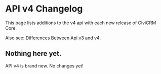 # API v4 Changelog

This page lists additions to the v4 api with each new release of CiviCRM Core.

Also see: [Differences Between Api v3 and v4](/api/v4/differences-with-v3.md).

## Nothing here yet.

API v4 is brand new. No changes yet!
